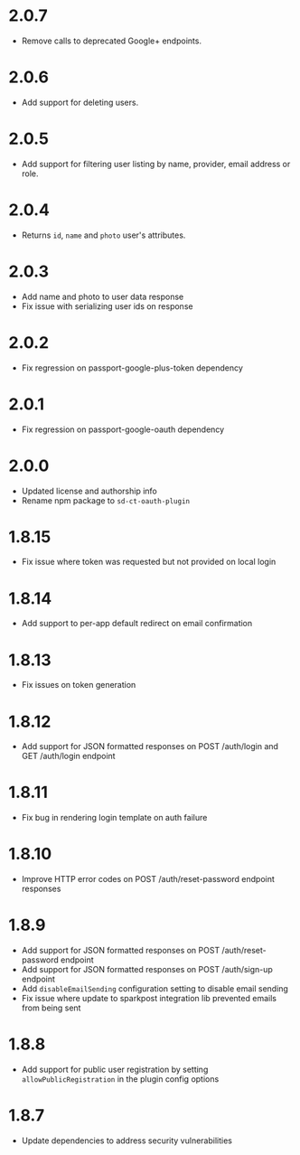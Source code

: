 # 2.0.7
- Remove calls to deprecated Google+ endpoints.

# 2.0.6
- Add support for deleting users.

# 2.0.5
- Add support for filtering user listing by name, provider, email address or role.

# 2.0.4
- Returns `id`, `name` and `photo` user's attributes.

# 2.0.3
- Add name and photo to user data response
- Fix issue with serializing user ids on response

# 2.0.2
- Fix regression on passport-google-plus-token dependency 

# 2.0.1
- Fix regression on passport-google-oauth dependency 

# 2.0.0
- Updated license and authorship info
- Rename npm package to `sd-ct-oauth-plugin`

# 1.8.15
- Fix issue where token was requested but not provided on local login

# 1.8.14
- Add support to per-app default redirect on email confirmation

# 1.8.13
- Fix issues on token generation

# 1.8.12
- Add support for JSON formatted responses on POST /auth/login and GET /auth/login endpoint

# 1.8.11
- Fix bug in rendering login template on auth failure

# 1.8.10
- Improve HTTP error codes on POST /auth/reset-password endpoint responses

# 1.8.9
- Add support for JSON formatted responses on POST /auth/reset-password endpoint
- Add support for JSON formatted responses on POST /auth/sign-up endpoint
- Add `disableEmailSending` configuration setting to disable email sending
- Fix issue where update to sparkpost integration lib prevented emails from being sent

# 1.8.8
- Add support for public user registration by setting `allowPublicRegistration` in the plugin config options

# 1.8.7
- Update dependencies to address security vulnerabilities
